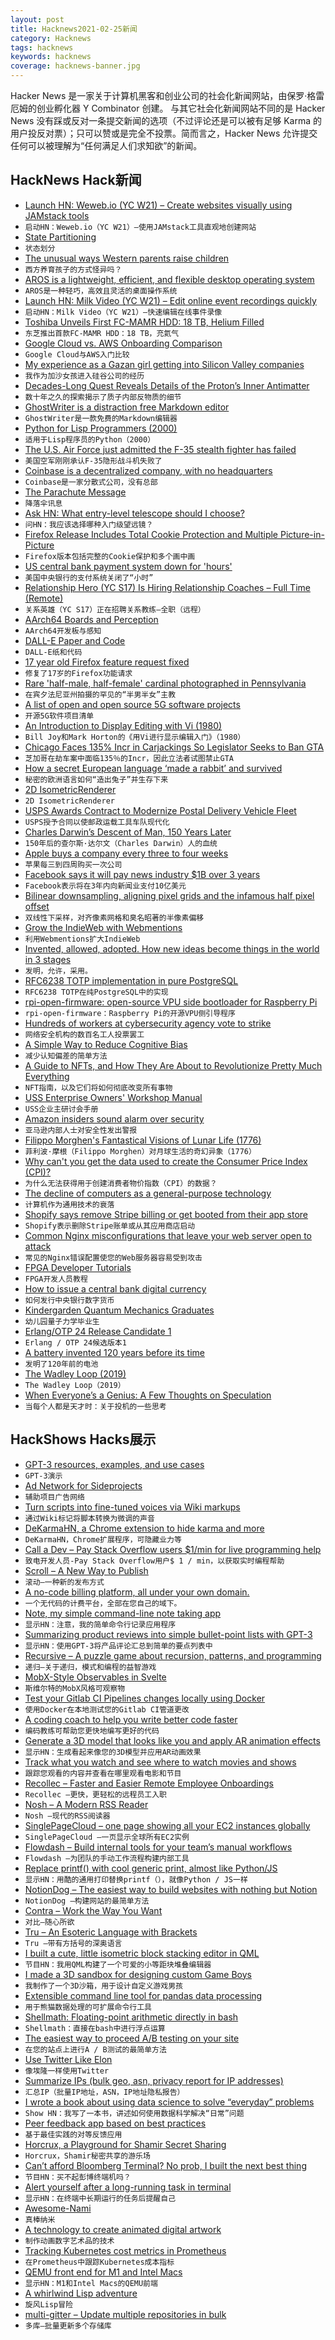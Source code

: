 ```yaml
---
layout: post
title: Hacknews2021-02-25新闻
category: Hacknews
tags: hacknews
keywords: hacknews
coverage: hacknews-banner.jpg
---
```


Hacker News 是一家关于计算机黑客和创业公司的社会化新闻网站，由保罗·格雷厄姆的创业孵化器 Y Combinator 创建。
与其它社会化新闻网站不同的是 Hacker News 没有踩或反对一条提交新闻的选项（不过评论还是可以被有足够 Karma 的用户投反对票）；只可以赞或是完全不投票。简而言之，Hacker News 允许提交任何可以被理解为“任何满足人们求知欲”的新闻。

## HackNews Hack新闻


- [Launch HN: Weweb.io (YC W21) – Create websites visually using JAMstack tools](item?id=26248123)
- `启动HN：Weweb.io（YC W21）–使用JAMstack工具直观地创建网站`
- [State Partitioning](https://hacks.mozilla.org/2021/02/introducing-state-partitioning/)
- `状态划分`
- [The unusual ways Western parents raise children](https://www.bbc.com/future/article/20210222-the-unusual-ways-western-parents-raise-children)
- `西方养育孩子的方式怪异吗？`
- [AROS is a lightweight, efficient, and flexible desktop operating system](http://www.aros.org/)
- `AROS是一种轻巧，高效且灵活的桌面操作系统`
- [Launch HN: Milk Video (YC W21) – Edit online event recordings quickly](item?id=26251322)
- `启动HN：Milk Video（YC W21）–快速编辑在线事件录像`
- [Toshiba Unveils First FC-MAMR HDD: 18 TB, Helium Filled](https://www.anandtech.com/show/16496/toshiba-unveils-worlds-first-fc-mamr-hdd-18-tb)
- `东芝推出首款FC-MAMR HDD：18 TB，充氦气`
- [Google Cloud vs. AWS Onboarding Comparison](https://www.kevinslin.com/notes/ebd7fd65-988f-422a-93f5-b1fe5c3f29ce.html)
- `Google Cloud与AWS入门比较`
- [My experience as a Gazan girl getting into Silicon Valley companies](https://daliaawad28.medium.com/my-experience-as-a-gazan-girl-getting-into-silicon-valley-companies-488062d769a1)
- `我作为加沙女孩进入硅谷公司的经历`
- [Decades-Long Quest Reveals Details of the Proton’s Inner Antimatter](https://www.quantamagazine.org/protons-antimatter-revealed-by-decades-old-experiment-20210224/)
- `数十年之久的探索揭示了质子内部反物质的细节`
- [GhostWriter is a distraction free Markdown editor](https://wereturtle.github.io/ghostwriter/)
- `GhostWriter是一款免费的Markdown编辑器`
- [Python for Lisp Programmers (2000)](https://norvig.com/python-lisp.html)
- `适用于Lisp程序员的Python（2000）`
- [The U.S. Air Force just admitted the F-35 stealth fighter has failed](https://www.forbes.com/sites/davidaxe/2021/02/23/the-us-air-force-just-admitted-the-f-35-stealth-fighter-has-failed/)
- `美国空军刚刚承认F-35隐形战斗机失败了`
- [Coinbase is a decentralized company, with no headquarters](https://blog.coinbase.com/coinbase-is-a-decentralized-company-with-no-headquarters-a9762c02546)
- `Coinbase是一家分散式公司，没有总部`
- [The Parachute Message](https://github.com/tanyafish/parachute)
- `降落伞讯息`
- [Ask HN: What entry-level telescope should I choose?](item?id=26231418)
- `问HN：我应该选择哪种入门级望远镜？`
- [Firefox Release Includes Total Cookie Protection and Multiple Picture-in-Picture](https://blog.mozilla.org/blog/2021/02/23/latest-firefox-release-includes-multiple-picture-in-picture-and-total-cookie-protection/)
- `Firefox版本包括完整的Cookie保护和多个画中画`
- [US central bank payment system down for 'hours'](https://www.bbc.com/news/business-56186658)
- `美国中央银行的支付系统关闭了“小时”`
- [Relationship Hero (YC S17) Is Hiring Relationship Coaches – Full Time (Remote)](item?id=26255829)
- `关系英雄（YC S17）正在招聘关系教练–全职（远程）`
- [AArch64 Boards and Perception](https://marcin.juszkiewicz.com.pl/2021/02/22/aarch64-boards-and-perception/)
- `AArch64开发板与感知`
- [DALL-E Paper and Code](https://github.com/openai/DALL-E)
- `DALL-E纸和代码`
- [17 year old Firefox feature request fixed](https://bugzilla.mozilla.org/show_bug.cgi?id=259640)
- `修复了17岁的Firefox功能请求`
- [Rare 'half-male, half-female' cardinal photographed in Pennsylvania](https://www.bbc.com/news/world-us-canada-56189600)
- `在宾夕法尼亚州拍摄的罕见的“半男半女”主教`
- [A list of open and open source 5G software projects](https://open5g.info)
- `开源5G软件项目清单`
- [An Introduction to Display Editing with Vi (1980)](http://ex-vi.sourceforge.net/viin/paper.html)
- `Bill Joy和Mark Horton的《用Vi进行显示编辑入门》（1980）`
- [Chicago Faces 135% Incr in Carjackings So Legislator Seeks to Ban GTA](https://jonathanturley.org/2021/02/23/chicago-faces-135-increase-in-carjackings-so-legislator-seeks-to-ban-grand-theft-auto/)
- `芝加哥在劫车案中面临135％的Incr，因此立法者试图禁止GTA`
- [How a secret European language ‘made a rabbit’ and survived](https://psyche.co/ideas/how-a-secret-european-language-made-a-rabbit-and-survived)
- `秘密的欧洲语言如何“造出兔子”并生存下来`
- [2D IsometricRenderer](https://github.com/Grille/2D-isometricRenderer)
- `2D IsometricRenderer`
- [USPS Awards Contract to Modernize Postal Delivery Vehicle Fleet](https://about.usps.com/newsroom/national-releases/2021/0223-multi-billion-dollar-modernization-of-postal-delivery-vehicle-fleet.htm)
- `USPS授予合同以使邮政运载工具车队现代化`
- [Charles Darwin’s Descent of Man, 150 Years Later](https://daily.jstor.org/charles-darwins-descent-of-man-150-years-later/)
- `150年后的查尔斯·达尔文（Charles Darwin）人的血统`
- [Apple buys a company every three to four weeks](https://www.bbc.com/news/business-56178792)
- `苹果每三到四周购买一次公司`
- [Facebook says it will pay news industry $1B over 3 years](https://www.axios.com/facebook-pay-news-industry-1-billion-3-years-1155c23c-d4c6-4539-825c-25e1d6fe3536.html)
- `Facebook表示将在3年内向新闻业支付10亿美元`
- [Bilinear downsampling, aligning pixel grids and the infamous half pixel offset](https://bartwronski.com/2021/02/15/bilinear-down-upsampling-pixel-grids-and-that-half-pixel-offset/)
- `双线性下采样，对齐像素网格和臭名昭著的半像素偏移`
- [Grow the IndieWeb with Webmentions](https://amberwilson.co.uk/blog/grow-the-indieweb-with-webmentions/?mc_cid=a17a3fb8a8&mc_eid=05e6fe1e4b)
- `利用Webmentions扩大IndieWeb`
- [Invented, allowed, adopted. How new ideas become things in the world in 3 stages](https://www.orgonomyproductions.info/notes/notes/2021/02/13/InventedEnabledAdopted.html)
- `发明，允许，采用。`
- [RFC6238 TOTP implementation in pure PostgreSQL](https://github.com/pyramation/totp)
- `RFC6238 TOTP在纯PostgreSQL中的实现`
- [rpi-open-firmware: open-source VPU side bootloader for Raspberry Pi](https://github.com/librerpi/rpi-open-firmware)
- `rpi-open-firmware：Raspberry Pi的开源VPU侧引导程序`
- [Hundreds of workers at cybersecurity agency vote to strike](https://www.cbc.ca/news/politics/cse-cybersecurity-strike-1.5926825)
- `网络安全机构的数百名工人投票罢工`
- [A Simple Way to Reduce Cognitive Bias](https://nautil.us/blog/a-simple-way-to-reduce-cognitive-bias)
- `减少认知偏差的简单方法`
- [A Guide to NFTs, and How They Are About to Revolutionize Pretty Much Everything](https://www.one37pm.com/grind/money/guide-to-nfts)
- `NFT指南，以及它们将如何彻底改变所有事物`
- [USS Enterprise Owners' Workshop Manual](https://haynes.com/en-gb/uss-enterprise-manual)
- `USS企业主研讨会手册`
- [Amazon insiders sound alarm over security](https://www.politico.eu/article/data-at-risk-amazon-security-threat/)
- `亚马逊内部人士对安全性发出警报`
- [Filippo Morghen's Fantastical Visions of Lunar Life (1776)](https://publicdomainreview.org/collection/filippo-morghen-fantastical-visions-of-lunar-life)
- `菲利波·摩根（Filippo Morghen）对月球生活的奇幻异象（1776）`
- [Why can't you get the data used to create the Consumer Price Index (CPI)?](item?id=26259279)
- `为什么无法获得用于创建消费者物价指数（CPI）的数据？`
- [The decline of computers as a general-purpose technology](https://cacm.acm.org/magazines/2021/3/250710-the-decline-of-computers-as-a-general-purpose-technology/fulltext)
- `计算机作为通用技术的衰落`
- [Shopify says remove Stripe billing or get booted from their app store](item?id=26260174)
- `Shopify表示删除Stripe账单或从其应用商店启动`
- [Common Nginx misconfigurations that leave your web server open to attack](https://blog.detectify.com/2020/11/10/common-nginx-misconfigurations/)
- `常见的Nginx错误配置使您的Web服务器容易受到攻击`
- [FPGA Developer Tutorials](https://www.fpgatutorial.com/)
- `FPGA开发人员教程`
- [How to issue a central bank digital currency](https://www.snb.ch/en/mmr/papers/id/working_paper_2021_03)
- `如何发行中央银行数字货币`
- [Kindergarden Quantum Mechanics Graduates](https://arxiv.org/abs/2102.10984)
- `幼儿园量子力学毕业生`
- [Erlang/OTP 24 Release Candidate 1](https://www.erlang.org/news/144)
- `Erlang / OTP 24候选版本1`
- [A battery invented 120 years before its time](https://www.bbc.com/future/article/20210223-the-battery-invented-120-years-too-soon)
- `发明了120年前的电池`
- [The Wadley Loop (2019)](https://lennartb.home.xs4all.nl/wadley.html)
- `The Wadley Loop（2019）`
- [When Everyone’s a Genius: A Few Thoughts on Speculation](https://www.collaborativefund.com/blog/speculation/)
- `当每个人都是天才时：关于投机的一些思考`


## HackShows Hacks展示

- [ GPT-3 resources, examples, and use cases](https://gpt3demo.com/)
- `GPT-3演示`
- [ Ad Network for Sideprojects](https://tinyads.io)
- `辅助项目广告网络`
- [ Turn scripts into fine-tuned voices via Wiki markups](https://github.com/baxtree/wiki2ssml)
- `通过Wiki标记将脚本转换为微调的声音`
- [ DeKarmaHN, a Chrome extension to hide karma and more](https://github.com/bdibs/DeKarmaHN)
- `DeKarmaHN，Chrome扩展程序，可隐藏业力等`
- [ Call a Dev – Pay Stack Overflow users $1/min for live programming help](https://calladev.com/)
- `致电开发人员-Pay Stack Overflow用户$ 1 / min，以获取实时编程帮助`
- [ Scroll – A New Way to Publish](https://github.com/treenotation/dumbdown/blob/master/scroll/readme.md)
- `滚动–一种新的发布方式`
- [ A no-code billing platform, all under your own domain.](https://tillypay.com)
- `一个无代码的计费平台，全部在您自己的域下。`
- [ Note, my simple command-line note taking app](https://github.com/wsw70/note)
- `显示HN：注意，我的简单命令行记录应用程序`
- [ Summarizing product reviews into simple bullet-point lists with GPT-3](https://www.buyforlife.com/?feature=aireviewer)
- `显示HN：使用GPT-3将产品评论汇总到简单的要点列表中`
- [ Recursive – A puzzle game about recursion, patterns, and programming](https://apps.apple.com/app/recursive/id1550504475)
- `递归–关于递归，模式和编程的益智游戏`
- [ MobX-Style Observables in Svelte](https://github.com/kewp/mobx-svelte/)
- `斯维尔特的MobX风格可观察物`
- [ Test your Gitlab CI Pipelines changes locally using Docker](https://github.com/mdubourg001/glci)
- `使用Docker在本地测试您的Gitlab CI管道更改`
- [ A coding coach to help you write better code faster](item?id=26240108)
- `编码教练可帮助您更快地编写更好的代码`
- [ Generate a 3D model that looks like you and apply AR animation effects](https://www.youtube.com/watch?v=dCEGx-thXD4)
- `显示HN：生成看起来像您的3D模型并应用AR动画效果`
- [ Track what you watch and see where to watch movies and shows](https://apps.apple.com/us/app/addtothelist/id1534984221)
- `跟踪您观看的内容并查看在哪里观看电影和节目`
- [ Recollec – Faster and Easier Remote Employee Onboardings](item?id=26240562)
- `Recollec –更快，更轻松的远程员工入职`
- [ Nosh – A Modern RSS Reader](https://nosh.rocks)
- `Nosh –现代的RSS阅读器`
- [ SinglePageCloud – one page showing all your EC2 instances globally](https://www.singlepagecloud.com)
- `SinglePageCloud –一页显示全球所有EC2实例`
- [ Flowdash – Build internal tools for your team’s manual workflows](https://flowdash.com/)
- `Flowdash –为团队的手动工作流程构建内部工具`
- [ Replace printf() with cool generic print, almost like Python/JS](https://github.com/exebook/generic-print)
- `显示HN：用酷的通用打印替换printf（），就像Python / JS一样`
- [ NotionDog – The easiest way to build websites with nothing but Notion](https://notion.dog)
- `NotionDog –构建网站的最简单方法`
- [ Contra – Work the Way You Want](https://contra.com/)
- `对比–随心所欲`
- [ Tru – An Esoteric Language with Brackets](https://github.com/sungwoncho/tru)
- `Tru –带有方括号的深奥语言`
- [ I built a cute, little isometric block stacking editor in QML](https://www.kdab.com/3d-block-building-game/)
- `节目HN：我用QML构建了一个可爱的小等距块堆叠编辑器`
- [ I made a 3D sandbox for designing custom Game Boys](https://customboy.alasdairmonk.com)
- `我制作了一个3D沙箱，用于设计自定义游戏男孩`
- [ Extensible command line tool for pandas data processing](https://github.com/altescy/pdpcli)
- `用于熊猫数据处理的可扩展命令行工具`
- [ Shellmath: Floating-point arithmetic directly in bash](https://github.com/clarity20/shellmath)
- `Shellmath：直接在bash中进行浮点运算`
- [ The easiest way to proceed A/B testing on your site](https://juggler.dev)
- `在您的站点上进行A / B测试的最简单方法`
- [ Use Twitter Like Elon](https://mailbrew.com/blog/use-twitter-like-elon/)
- `像埃隆一样使用Twitter`
- [ Summarize IPs (bulk geo, asn, privacy report for IP addresses)](item?id=26251552)
- `汇总IP（批量IP地址，ASN，IP地址隐私报告）`
- [ I wrote a book about using data science to solve “everyday” problems](https://andrewnc.github.io/blog/everyday_data_science.html)
- `Show HN：我写了一本书，讲述如何使用数据科学解决“日常”问题`
- [ Peer feedback app based on best practices](https://fast-feedback2021.bubbleapps.io/)
- `基于最佳实践的对等反馈应用`
- [ Horcrux, a Playground for Shamir Secret Sharing](https://francoisbest.com/horcrux)
- `Horcrux，Shamir秘密共享的游乐场`
- [ Can’t afford Bloomberg Terminal? No prob, I built the next best thing](https://github.com/DidierRLopes/GamestonkTerminal)
- `节目HN：买不起彭博终端机吗？`
- [ Alert yourself after a long-running task in terminal](https://gist.github.com/petethepig/2d29e8b7e2ebc808bfe760b632608966)
- `显示HN：在终端中长期运行的任务后提醒自己`
- [ Awesome-Nami](https://github.com/namipkg/awesome-nami)
- `真棒纳米`
- [ A technology to create animated digital artwork](https://gif.com.ai)
- `制作动画数字艺术品的技术`
- [ Tracking Kubernetes cost metrics in Prometheus](https://github.com/kubecost/cost-model/blob/develop/kubecost-exporter.md)
- `在Prometheus中跟踪Kubernetes成本指标`
- [ QEMU front end for M1 and Intel Macs](https://mac.getutm.app/)
- `显示HN：M1和Intel Macs的QEMU前端`
- [ A whirlwind Lisp adventure](https://github.com/codr7/whirlisp)
- `旋风Lisp冒险`
- [ multi-gitter – Update multiple repositories in bulk](https://github.com/lindell/multi-gitter)
- `多库–批量更新多个存储库`

